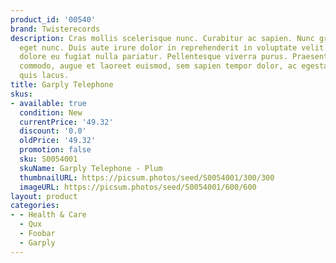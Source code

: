 ```yaml
---
product_id: '00540'
brand: Twisterecords
description: Cras mollis scelerisque nunc. Curabitur ac sapien. Nunc gravida arcu
  eget nunc. Duis aute irure dolor in reprehenderit in voluptate velit esse cillum
  dolore eu fugiat nulla pariatur. Pellentesque viverra purus. Praesent ut quam.Vivamus
  commodo, augue et laoreet euismod, sem sapien tempor dolor, ac egestas sem ligula
  quis lacus.
title: Garply Telephone
skus:
- available: true
  condition: New
  currentPrice: '49.32'
  discount: '0.0'
  oldPrice: '49.32'
  promotion: false
  sku: S0054001
  skuName: Garply Telephone - Plum
  thumbnailURL: https://picsum.photos/seed/S0054001/300/300
  imageURL: https://picsum.photos/seed/S0054001/600/600
layout: product
categories:
- - Health & Care
  - Qux
  - Foobar
  - Garply
---
```

